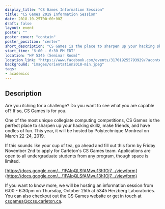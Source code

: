 ```yaml
---
display_title: "CS Games Information Session"
title: "CS Games 2019 Information Session"
date: 2018-10-25T00:00:00Z
draft: false
layout: event
poster: ""
poster_cover: "contain"
poster_position: "center"
short_description: "CS Games is the place to sharpen up your hacking skills, make friends, and have oodles of fun."
start_time: "6:00 - 6:30 PM EDT"
location: "HP 5345 (Seminar Room)"
location_link: "https://www.facebook.com/events/317019255793929/?acontext=%7B%22event_action_history%22%3A[%7B%22surface%22%3A%22page%22%7D]%7D"
background: "images/orientation2018-min.jpeg"
tags:
- academics
---
```


## Description

Are you itching for a challenge? Do you want to see what you are capable of? If so, CS Games is for you.

One of the most unique collegiate computing competitions, CS Games is the perfect place to sharpen up your hacking skillz, make friends, and have oodles of fun. This year, it will be hosted by Polytechnique Montreal on March 22-24, 2019.

If this sounds like your cup of tea, go ahead and fill out this form by Friday November 2nd to apply for Carleton's CS Games team. Applications are open to all undergraduate students from any program, though space is limited.

[https://docs.google.com/.../1FAIpQLSfAMwu13h1Oj7.../viewform](https://docs.google.com/.../1FAIpQLSfAMwu13h1Oj7.../viewform)

If you want to know more, we will be hosting an information session from 6:00 - 6:30pm on Thursday, October 25th at 5345 Herzberg Laboratories. You can also checkout out the CS Games website or get in touch at csgames@ccss.carleton.ca.